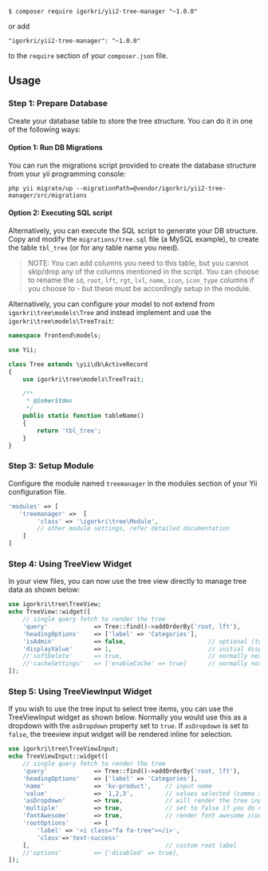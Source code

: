 ```
$ composer require igorkri/yii2-tree-manager "~1.0.0"
```

or add

```
"igorkri/yii2-tree-manager": "~1.0.0"
```

to the ```require``` section of your `composer.json` file.

## Usage

### Step 1: Prepare Database

Create your database table to store the tree structure. You can do it in one of the following ways:

#### Option 1: Run DB Migrations

You can run the migrations script provided to create the database structure from your yii programming console:

```
php yii migrate/up --migrationPath=@vendor/igorkri/yii2-tree-manager/src/migrations
```

#### Option 2: Executing SQL script

Alternatively, you can execute the SQL script to generate your DB structure. Copy and modify the `migrations/tree.sql` file (a MySQL example), to create the table `tbl_tree` (or for any table name you need). 

>NOTE: You can add columns you need to this table, but you cannot skip/drop any of the columns mentioned in the script. You can choose to rename the `id`, `root`, `lft`, `rgt`, `lvl`, `name`, `icon`, `icon_type` columns if you choose to - but these must be accordingly setup in the module.



Alternatively, you can configure your model to not extend from `igorkri\tree\models\Tree` and instead implement and use the `igorkri\tree\models\TreeTrait`:

```php
namespace frontend\models;

use Yii;

class Tree extends \yii\db\ActiveRecord
{
    use igorkri\tree\models\TreeTrait;

    /**
     * @inheritdoc
     */
    public static function tableName()
    {
        return 'tbl_tree';
    }    
}
```

### Step 3: Setup Module

Configure the module named `treemanager` in the modules section of your Yii configuration file.

```php
'modules' => [
   'treemanager' =>  [
        'class' => '\igorkri\tree\Module',
        // other module settings, refer detailed documentation
    ]
]
```

### Step 4: Using TreeView Widget

In your view files, you can now use the tree view directly to manage tree data as shown below:

```php
use igorkri\tree\TreeView;
echo TreeView::widget([
    // single query fetch to render the tree
    'query'             => Tree::find()->addOrderBy('root, lft'), 
    'headingOptions'    => ['label' => 'Categories'],
    'isAdmin'           => false,                       // optional (toggle to enable admin mode)
    'displayValue'      => 1,                           // initial display value
    //'softDelete'      => true,                        // normally not needed to change
    //'cacheSettings'   => ['enableCache' => true]      // normally not needed to change
]);
```

### Step 5: Using TreeViewInput Widget

If you wish to use the tree input to select tree items, you can use the TreeViewInput widget as shown below. Normally you would use this as a dropdown with the `asDropdown` property set to `true`. If `asDropdown` is set to `false`, the treeview input widget will be rendered inline for selection.

```php
use igorkri\tree\TreeViewInput;
echo TreeViewInput::widget([
    // single query fetch to render the tree
    'query'             => Tree::find()->addOrderBy('root, lft'), 
    'headingOptions'    => ['label' => 'Categories'],
    'name'              => 'kv-product',    // input name
    'value'             => '1,2,3',         // values selected (comma separated for multiple select)
    'asDropdown'        => true,            // will render the tree input widget as a dropdown.
    'multiple'          => true,            // set to false if you do not need multiple selection
    'fontAwesome'       => true,            // render font awesome icons
    'rootOptions'       => [
        'label' => '<i class="fa fa-tree"></i>', 
        'class'=>'text-success'
    ],                                      // custom root label
    //'options'         => ['disabled' => true],
]);
```